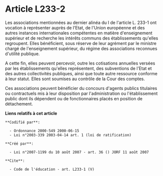 # Article L233-2

Les associations mentionnées au dernier alinéa du I de l'article L. 233-1 ont vocation à représenter auprès de l'Etat, de
l'Union européenne et des autres instances internationales compétentes en matière d'enseignement supérieur et de recherche
les intérêts communs des établissements qu'elles regroupent. Elles bénéficient, sous réserve de leur agrément par le ministre
chargé de l'enseignement supérieur, du régime des associations reconnues d'utilité publique. 

A cette fin, elles peuvent percevoir, outre les cotisations annuelles versées par les établissements qu'elles représentent,
des subventions de l'Etat et des autres collectivités publiques, ainsi que toute autre ressource conforme à leur statut.
Elles sont soumises au contrôle de la Cour des comptes. 

Ces associations peuvent bénéficier du concours d'agents publics titulaires ou contractuels mis à leur disposition par
l'administration ou l'établissement public dont ils dépendent ou de fonctionnaires placés en position de détachement.

**Liens relatifs à cet article**

	**Codifié par**:

	  - Ordonnance 2000-549 2000-06-15
	  - Loi n°2003-339 2003-04-14 art. 1 (loi de ratification)

	**Créé par**:

	  - Loi n°2007-1199 du 10 août 2007 - art. 36 () JORF 11 août 2007

	**Cite**:

	  - Code de l'éducation - art. L233-1 (V)
